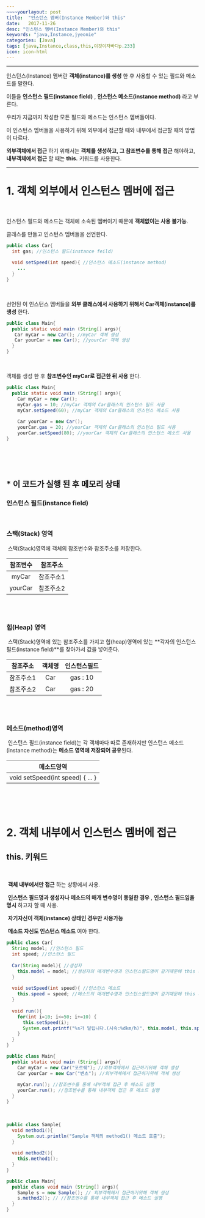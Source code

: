 ```yaml
---
~~~~yourlayout: post
title:  "인스턴스 멤버(Instance Member)와 this"
date:   2017-11-26
desc: "인스턴스 멤버(Instance Member)와 this"
keywords: "java,Instance,jyeonie"
categories: [Java]
tags: [java,Instance,class,this,이것이자바다p.233]
icon: icon-html
---
```


------

인스턴스(Instance) 멤버란 **객체(instance)를 생성** 한 후 사용할 수 있는 필드와 메소드를 말한다.

이들을 **인스턴스 필드(instance field)** , **인스턴스 메소드(instance method)** 라고 부른다.

우리가 지금까지 작성한 모든 필드와 메소드는 인스턴스 멤버들이다.

이 인스턴스 멤버들을 사용하기 위해 외부에서 접근할 때와 내부에서 접근할 때의 방법이 다르다.

**외부객체에서 접근** 하기 위해서는 **객체를 생성하고, 그 참조변수를 통해 접근** 해야하고, **내부객체에서 접근** 할 때는 **this.** 키워드를 사용한다.

------

# 1. 객체 외부에서 인스턴스 멤버에 접근

<br />

인스턴스 필드와 메소드는 객체에 소속된 멤버이기 때문에 **객체없이는 사용 불가능**.

클래스를 만들고 인스턴스 멤버들을 선언한다.

```java
public class Car{
  int gas; //인스턴스 필드(instance feild)
  
  void setSpeed(int speed){ //인스턴스 메소드(instance method)
    ...
  }
}
```

<br />

선언된 이 인스턴스 멤버들을 **외부 클래스에서 사용하기 위해서 Car객체(instance)를 생성** 한다.

```java
public class Main{
  public static void main (String[] args){
   Car myCar = new Car(); //myCar 객체 생성
   Car yourCar = new Car(); //yourCar 객체 생성
  }
}
```

<br />

객체를 생성 한 후 **참조변수인 myCar로 접근한 뒤 사용** 한다.

```java
public class Main{
  public static void main (String[] args){
    Car myCar = new Car(); 
    myCar.gas = 10; //myCar 객체의 Car클래스의 인스턴스 필드 사용
    myCar.setSpeed(60); //myCar 객체의 Car클래스의 인스턴스 메소드 사용
    
    Car yourCar = new Car();
    yourCar.gas = 20; //yourCar 객체의 Car클래스의 인스턴스 필드 사용
    yourCar.setSpeed(80); //yourCar 객체의 Car클래스의 인스턴스 메소드 사용
}
```

<br />

<br />

<br />

## * 이 코드가 실행 된 후 메모리 상태

### 인스턴스 필드(instance field)

<br />

### 	스택(Stack) 영역 

​		스택(Stack)영역에 객체의 참조변수와 참조주소를 저장한다.

|  참조변수   | 참조주소  |
| :-----: | :---: |
|  myCar  | 참조주소1 |
| yourCar | 참조주소2 |

<br />

<br />

### 	힙(Heap) 영역

​		스택(Stack)영역에 있는 참조주소를 가지고 힙(heap)영역에 있는 **각자의 인스턴스 필드(instance field)**를 찾아가서 값을 넣어준다.

| 참조주소  | 객체명  |  인스턴스필드  |
| :---: | :--: | :------: |
| 참조주소1 | Car  | gas : 10 |
| 참조주소2 | Car  | gas : 20 |

<br />

<br />

### 	메소드(method)영역

​		인스턴스 필드(instance field)는 각 객체마다 따로 존재하지만 인스턴스 메소드(instance method)는 **메소드 영역에 저장되어 공유**된다.

|              메소드영역               |
| :------------------------------: |
| void setSpeed(int speed) { ... } |

<br />

<br />

<br />

# 2. 객체 내부에서 인스턴스 멤버에 접근

## **this.** 키워드

<br />

​	**객체 내부에서만 접근** 하는 상황에서 사용.

​	**인스턴스 필드명과 생성자나 메소드의 매개 변수명이 동일한 경우** , **인스턴스 필드임을 명시** 하고자 할 때 사용.

​	**자기자신이 객체(instance) 상태인 경우만 사용가능**  

​	**메소드 자신도 인스턴스 메소드** 여야 한다.

```java
public class Car{
  String model; //인스턴스 필드
  int speed; //인스턴스 필드
  
  Car(String model){ //생성자
    this.model = model; //생성자의 매개변수명과 인스턴스필드명이 같기때문에 this 사용.
  }
  
  void setSpeed(int speed){ //인스턴스 메소드
    this.speed = speed;	//메소드의 매개변수명과 인스턴스필드명이 같기때문에 this 사용.
  }
  
  void run(){
    for(int i=10; i<=50; i+=10) {
      this.setSpeed(i);
      System.out.printf("%s가 달립니다.(시속:%dkm/h)", this.model, this.speed);
    }
  }
}
```

```java
public class Main{
  public static void main (String[] args){
    Car myCar = new Car("포르쉐"); //외부객체에서 접근하기위해 객체 생성
    Car yourCar = new Car("벤츠"); //외부객체에서 접근하기위해 객체 생성
    
    myCar.run(); //참조변수를 통해 내부객체 접근 후 메소드 실행
    yourCar.run(); //참조변수를 통해 내부객체 접근 후 메소드 실행
  }
}
```

<br />

```java
public class Sample{
  void method1(){
    System.out.println("Sample 객체의 method1() 메소드 호출");
  }
  
  void method2(){
    this.method1();
  }
}
```

```java
public class Main{
  public class void main (String[] args){
    Sample s = new Sample(); // 외부객체에서 접근하기위해 객체 생성
    s.method2(); // //참조변수를 통해 내부객체 접근 후 메소드 실행
  }
}
```

